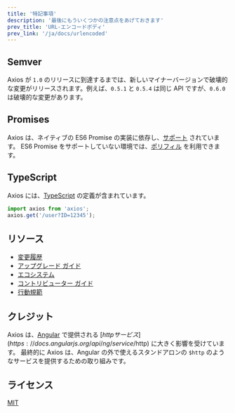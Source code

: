```yaml
---
title: '特記事項'
description: '最後にもういくつかの注意点をあげておきます'
prev_title: 'URL-エンコードボディ'
prev_link: '/ja/docs/urlencoded'
---
```


## Semver

Axios が `1.0` のリリースに到達するまでは、新しいマイナーバージョンで破壊的な変更がリリースされます。例えば、`0.5.1` と `0.5.4` は同じ API ですが、`0.6.0` は破壊的な変更があります。

## Promises

Axios は、ネイティブの ES6 Promise の実装に依存し、[サポート](http://caniuse.com/promises) されています。
ES6 Promise をサポートしていない環境では、[ポリフィル](https://github.com/jakearchibald/es6-promise) を利用できます。

## TypeScript

Axios には、[TypeScript](http://typescriptlang.org/) の定義が含まれています。

```typescript
import axios from 'axios';
axios.get('/user?ID=12345');
```

## リソース

* [変更履歴](https://github.com/axios/axios/blob/main/CHANGELOG.md)
* [アップグレード ガイド](https://github.com/axios/axios/blob/main/UPGRADE_GUIDE.md)
* [エコシステム](https://github.com/axios/axios/blob/main/ECOSYSTEM.md)
* [コントリビューター ガイド](https://github.com/axios/axios/blob/main/CONTRIBUTING.md)
* [行動規範](https://github.com/axios/axios/blob/main/CODE_OF_CONDUCT.md)

## クレジット

Axios は、[Angular](https://angularjs.org/) で提供される [$http サービス](https://docs.angularjs.org/api/ng/service/$http) に大きく影響を受けています。 最終的に Axios は、Angular の外で使えるスタンドアロンの `$http` のようなサービスを提供するための取り組みです。

## ライセンス

[MIT](https://github.com/axios/axios/blob/main/LICENSE)
